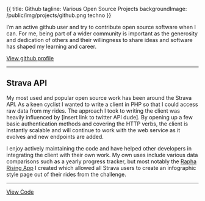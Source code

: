 {{
title: Github
tagline: Various Open Source Projects
backgroundImage: /public/img/projects/github.png
techno
}}

I’m an active github user and try to contribute open source software when I can.  For me, being part of a wider community is important as the generosity and dedication of others and their willingness to share ideas and software has shaped my learning and career.

<a href="https://github.com/iamstuartwilson" class="button button--push">View github profile</a>

---

## Strava API
My most used and popular open source work has been around the Strava API.  As a keen cyclist I wanted to write a client in PHP so that I could access raw data from my rides.  The approach I took to writing the client was heavily influenced by [insert link to twitter API dude].  By opening up a few basic authentication methods and covering the HTTP verbs, the client is instantly scalable and will continue to work with the web service as it evolves and new endpoints are added.

I enjoy actively maintaining the code and have helped other developers in integrating the client with their own work.  My own uses include various data comparisons such as a yearly progress tracker, but most notably the [Rapha Rising App](/projects/rapha-rising) I created which allowed all Strava users to create an infographic style page out of their rides from the challenge.

---

[View Code](https://github.com/iamstuartwilson/strava)
